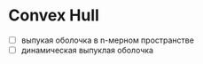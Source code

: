 # Convex Hull
  - [ ]  выпукая оболочка в n-мерном пространстве
  - [ ]  динамическая выпуклая оболочка
